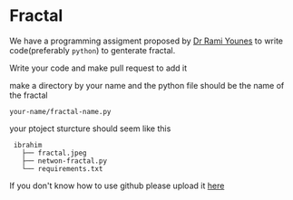 # Fractal
We have a programming assigment proposed by [Dr Rami Younes](https://met.guc.edu.eg/People/Profile.aspx?facId=3253) to write code(preferably `python`) to genterate fractal.

Write your code and make pull request to add it 

make a directory by your name and the python file should be the name of the fractal 

`your-name/fractal-name.py`

your ptoject sturcture should seem like this 
 ```
  ibrahim
    ├── fractal.jpeg
    ├── netwon-fractal.py
    └── requirements.txt
 ```
If you don't know how to use github please upload it [here](https://drive.google.com/drive/folders/1B8ti_YGyplrgxMo18efDIjSO6VD3jTT_?usp=sharing) 
